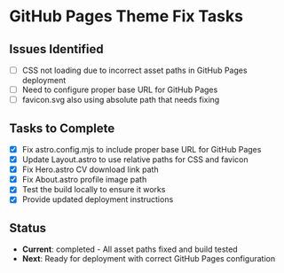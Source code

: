 # GitHub Pages Theme Fix Tasks

## Issues Identified
- [ ] CSS not loading due to incorrect asset paths in GitHub Pages deployment
- [ ] Need to configure proper base URL for GitHub Pages
- [ ] favicon.svg also using absolute path that needs fixing

## Tasks to Complete
- [x] Fix astro.config.mjs to include proper base URL for GitHub Pages
- [x] Update Layout.astro to use relative paths for CSS and favicon
- [x] Fix Hero.astro CV download link path
- [x] Fix About.astro profile image path
- [x] Test the build locally to ensure it works
- [x] Provide updated deployment instructions

## Status
- **Current**: completed - All asset paths fixed and build tested
- **Next**: Ready for deployment with correct GitHub Pages configuration
